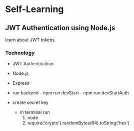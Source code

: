 # Self-Learning

## JWT Authentication using Node.js

learn about JWT tokens

### Technology

- JWT Authentication
- Node.js
- Express

- run backend - npm run devStart - npm run devStartAuth

- create secret key
  - in terminal run
    1. node
    2. require('crypto').randomBytes(64).toString('hex')
